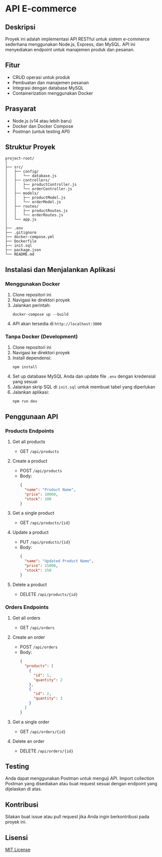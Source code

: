# API E-commerce

## Deskripsi

Proyek ini adalah implementasi API RESTful untuk sistem e-commerce sederhana menggunakan Node.js, Express, dan MySQL. API ini menyediakan endpoint untuk manajemen produk dan pesanan.

## Fitur

- CRUD operasi untuk produk
- Pembuatan dan manajemen pesanan
- Integrasi dengan database MySQL
- Containerization menggunakan Docker

## Prasyarat

- Node.js (v14 atau lebih baru)
- Docker dan Docker Compose
- Postman (untuk testing API)

## Struktur Proyek

```
project-root/
│
├── src/
│   ├── config/
│   │   └── database.js
│   ├── controllers/
│   │   ├── productController.js
│   │   └── orderController.js
│   ├── models/
│   │   ├── productModel.js
│   │   └── orderModel.js
│   ├── routes/
│   │   ├── productRoutes.js
│   │   └── orderRoutes.js
│   └── app.js
│
├── .env
├── .gitignore
├── docker-compose.yml
├── Dockerfile
├── init.sql
├── package.json
└── README.md
```

## Instalasi dan Menjalankan Aplikasi

### Menggunakan Docker

1. Clone repositori ini
2. Navigasi ke direktori proyek
3. Jalankan perintah:
   ```
   docker-compose up --build
   ```
4. API akan tersedia di `http://localhost:3000`

### Tanpa Docker (Development)

1. Clone repositori ini
2. Navigasi ke direktori proyek
3. Install dependensi:
   ```
   npm install
   ```
4. Set up database MySQL Anda dan update file `.env` dengan kredensial yang sesuai
5. Jalankan skrip SQL di `init.sql` untuk membuat tabel yang diperlukan
6. Jalankan aplikasi:
   ```
   npm run dev
   ```

## Penggunaan API

### Products Endpoints

1. Get all products

   - GET `/api/products`

2. Create a product

   - POST `/api/products`
   - Body:
     ```json
     {
       "name": "Product Name",
       "price": 10000,
       "stock": 100
     }
     ```

3. Get a single product

   - GET `/api/products/{id}`

4. Update a product

   - PUT `/api/products/{id}`
   - Body:
     ```json
     {
       "name": "Updated Product Name",
       "price": 15000,
       "stock": 150
     }
     ```

5. Delete a product
   - DELETE `/api/products/{id}`

### Orders Endpoints

1. Get all orders

   - GET `/api/orders`

2. Create an order

   - POST `/api/orders`
   - Body:
     ```json
     {
       "products": [
         {
           "id": 1,
           "quantity": 2
         },
         {
           "id": 2,
           "quantity": 3
         }
       ]
     }
     ```

3. Get a single order

   - GET `/api/orders/{id}`

4. Delete an order
   - DELETE `/api/orders/{id}`

## Testing

Anda dapat menggunakan Postman untuk menguji API. Import collection Postman yang disediakan atau buat request sesuai dengan endpoint yang dijelaskan di atas.

## Kontribusi

Silakan buat issue atau pull request jika Anda ingin berkontribusi pada proyek ini.

## Lisensi

[MIT License](https://opensource.org/licenses/MIT)
